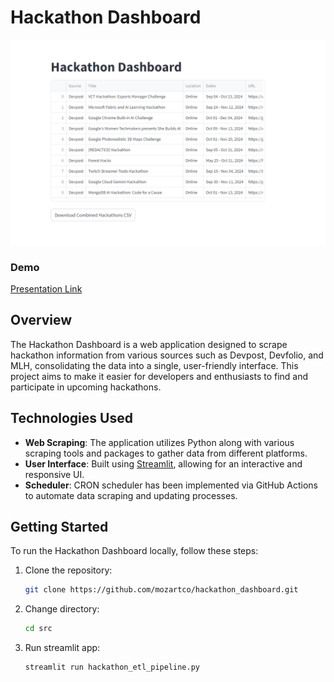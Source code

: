# Hackathon Dashboard

![UI Screenshot](assets/UI.png)

### Demo
[Presentation Link](https://drive.google.com/file/d/1I4Ul9wisIMe4XE--m_v_gNxIlm1SU8pA/view?usp=sharing)

## Overview

The Hackathon Dashboard is a web application designed to scrape hackathon information from various sources such as Devpost, Devfolio, and MLH, consolidating the data into a single, user-friendly interface. This project aims to make it easier for developers and enthusiasts to find and participate in upcoming hackathons.

## Technologies Used

- **Web Scraping**: The application utilizes Python along with various scraping tools and packages to gather data from different platforms.
- **User Interface**: Built using [Streamlit](https://streamlit.io/), allowing for an interactive and responsive UI.
- **Scheduler**: CRON scheduler has been implemented via GitHub Actions to automate data scraping and updating processes.

## Getting Started

To run the Hackathon Dashboard locally, follow these steps:

1. Clone the repository:
   ```bash
   git clone https://github.com/mozartco/hackathon_dashboard.git

2. Change directory:
    ```bash
    cd src

3. Run streamlit app:
    ```bash
    streamlit run hackathon_etl_pipeline.py
